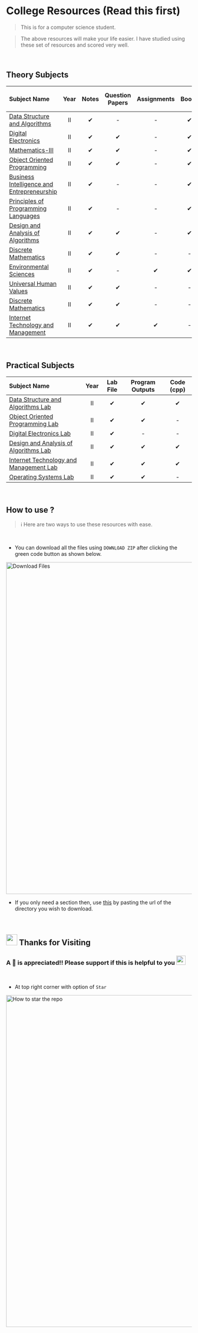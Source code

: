 # College Resources (Read this first)

> This is for a computer science student. 

> The above resources will make your life easier. I have studied using these set of resources and scored very well.

<br>

## Theory Subjects

Subject Name                                                                         | Year | Notes | Question Papers | Assignments | Books | Extra Helpful Resources |
:------------------------------------------------------------------------------------|:----:|:-----:|:---------------:|:-----------:|:-----:|:-----------------------:|
[Data Structure and Algorithms](Semester%203/Data%20Structure%20and%20Algorithms)    |  II  |   ✔   |   -             |   -         |   ✔  |   ✔                    |
[Digital Electronics](Semester%203/Digital%20Electronics)                            |  II  |   ✔   |   ✔            |   -          |   ✔  |   ✔                    |
[Mathematics-III](Semester%203/Mathematics-III)                                      |  II  |   ✔   |   ✔            |   -          |   ✔  |   -                    |
[Object Oriented Programming](Semester%203/Object%20Oriented%20Programming)          | II   |   ✔   |   ✔            |   -          |   ✔  |   -                    |
[Business Intelligence and Entrepreneurship](Semester%203/Business%20Intelligence%20and%20Entrepreneurship) | II |   ✔  |   -   |   - |   ✔  |   -                  |
[Principles of Programming Languages](Semester%203/Principles%20of%20Programming%20Languages) | II |   ✔   | -          |  -          |   ✔  |   -                  |
[Design and Analysis of Algorithms](Semester%204/Design%20and%20Analysis%20of%20Algorithms) | II   |   ✔   | ✔        |   -          |   ✔  |   -                   |
[Discrete Mathematics](Semester%204/Discrete%20Mathematics)                          | II   |   ✔   |   ✔            |   -          |   -  |   ✔                    |
[Environmental Sciences](Semester%204/Environmental%20Sciences)                      | II   |   ✔   |   -            |   ✔          |   ✔  |   ✔                   |
[Universal Human Values](Semester%204/Universal%20Human%20Values)                    | II   |   ✔   |   ✔            |   -          |   -  |   ✔                    |
[Discrete Mathematics](Semester%204/Discrete%20Mathematics)                          | II   |   ✔   |   ✔            |   -          |   -  |   ✔                    |
[Internet Technology and Management](Semester%204/Internet%20Technology%20and%20Management)  | II   |   ✔   |   ✔    |   ✔          |   -  |   ✔                    |


<br>

## Practical Subjects

Subject Name                                                                                             | Year | Lab File | Program Outputs            | Code (cpp) |
:--------------------------------------------------------------------------------------------------------|:----:|:--------:|:--------------------------:|:----------:|
[Data Structure and Algorithms Lab](Semester%203/Data%20Structure%20and%20Algorithms%20Lab)              |  II  |   ✔      |   ✔                       |   ✔        |
[Object Oriented Programming Lab](Semester%203/Object%20Oriented%20Programming%20Lab)                    |  II  |   ✔      |   ✔                       |   -        |
[Digital Electronics Lab](Semester%203/Digital%20Electronics%20Lab)                                      |  II  |   ✔      |   -                       |   -         |
[Design and Analysis of Algorithms Lab](Semester%204/Design%20and%20Analysis%20of%20Algorithms%20Lab)    |  II  |   ✔      |   ✔                       |   ✔        | 
[Internet Technology and Management Lab](Semester%204/Internet%20Technology%20and%20Management%20Lab)    |  II  |   ✔      |   ✔                       |   ✔        |
[Operating Systems Lab](Semester%204/Operating%20Systems%20Lab)                                          |  II  |   ✔      |   ✔                       |   -        |

<br>

## How to use ?

> ℹ️ Here are two ways to use these resources with ease.
<br>

- You can download all the files using `DOWNLOAD ZIP` after clicking the green code button as shown below.

<img src="https://user-images.githubusercontent.com/74038190/220546526-52d84291-5e42-44c0-bea7-a98b8418f772.png" width="900" alt="Download Files" />

- If you only need a section then, use [this](https://minhaskamal.github.io/DownGit/#/home) by pasting the url of the directory you wish to download.

<br>

<!--- ------------------------------------------------------------------------------------------------------------------------------------------------------ -->
<!--- -- 💜 Thanks For Visiting --------------------------------------------------------------------------------------------------------------------------- -->
<!--- ------------------------------------------------------------------------------------------------------------------------------------------------------ -->

## <img src="https://user-images.githubusercontent.com/74038190/216122041-518ac897-8d92-4c6b-9b3f-ca01dcaf38ee.png" width="30" /> Thanks for Visiting

### A 🌟 is appreciated!! Please support if this is helpful to you <img src="https://user-images.githubusercontent.com/74038190/216125640-2783ebd5-e63e-4ed1-b491-627a40b24850.png" width="25" />
<br>

- At top right corner with option of `Star`

<img src="https://user-images.githubusercontent.com/74038190/220547508-bb4f071f-a482-4e3d-a01c-d6b747bbb064.png" width="900" alt="How to star the repo" />

